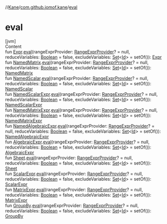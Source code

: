 //[Kane](../index.md)/[com.github.jomof.kane](index.md)/[eval](eval.md)



# eval  
[jvm]  
Content  
fun [Expr](-expr/index.md).[eval](eval.md)(rangeExprProvider: [RangeExprProvider](../com.github.jomof.kane.impl.sheet/-range-expr-provider/index.md)? = null, reduceVariables: [Boolean](https://kotlinlang.org/api/latest/jvm/stdlib/kotlin/-boolean/index.html) = false, excludeVariables: [Set](https://kotlinlang.org/api/latest/jvm/stdlib/kotlin.collections/-set/index.html)<[Id](../com.github.jomof.kane.impl/index.md#%5Bcom.github.jomof.kane.impl%2FId%2F%2F%2FPointingToDeclaration%2F%5D%2FClasslikes%2F-1712679262)> = setOf()): [Expr](-expr/index.md)  
fun [NamedMatrix](../com.github.jomof.kane.impl/-named-matrix/index.md).[eval](eval.md)(rangeExprProvider: [RangeExprProvider](../com.github.jomof.kane.impl.sheet/-range-expr-provider/index.md)? = null, reduceVariables: [Boolean](https://kotlinlang.org/api/latest/jvm/stdlib/kotlin/-boolean/index.html) = false, excludeVariables: [Set](https://kotlinlang.org/api/latest/jvm/stdlib/kotlin.collections/-set/index.html)<[Id](../com.github.jomof.kane.impl/index.md#%5Bcom.github.jomof.kane.impl%2FId%2F%2F%2FPointingToDeclaration%2F%5D%2FClasslikes%2F-1712679262)> = setOf()): [NamedMatrix](../com.github.jomof.kane.impl/-named-matrix/index.md)  
fun [NamedScalar](../com.github.jomof.kane.impl/-named-scalar/index.md).[eval](eval.md)(rangeExprProvider: [RangeExprProvider](../com.github.jomof.kane.impl.sheet/-range-expr-provider/index.md)? = null, reduceVariables: [Boolean](https://kotlinlang.org/api/latest/jvm/stdlib/kotlin/-boolean/index.html) = false, excludeVariables: [Set](https://kotlinlang.org/api/latest/jvm/stdlib/kotlin.collections/-set/index.html)<[Id](../com.github.jomof.kane.impl/index.md#%5Bcom.github.jomof.kane.impl%2FId%2F%2F%2FPointingToDeclaration%2F%5D%2FClasslikes%2F-1712679262)> = setOf()): [NamedScalar](../com.github.jomof.kane.impl/-named-scalar/index.md)  
fun [NamedScalarExpr](-named-scalar-expr/index.md).[eval](eval.md)(rangeExprProvider: [RangeExprProvider](../com.github.jomof.kane.impl.sheet/-range-expr-provider/index.md)? = null, reduceVariables: [Boolean](https://kotlinlang.org/api/latest/jvm/stdlib/kotlin/-boolean/index.html) = false, excludeVariables: [Set](https://kotlinlang.org/api/latest/jvm/stdlib/kotlin.collections/-set/index.html)<[Id](../com.github.jomof.kane.impl/index.md#%5Bcom.github.jomof.kane.impl%2FId%2F%2F%2FPointingToDeclaration%2F%5D%2FClasslikes%2F-1712679262)> = setOf()): [NamedScalarExpr](-named-scalar-expr/index.md)  
fun [NamedMatrixExpr](-named-matrix-expr/index.md).[eval](eval.md)(rangeExprProvider: [RangeExprProvider](../com.github.jomof.kane.impl.sheet/-range-expr-provider/index.md)? = null, reduceVariables: [Boolean](https://kotlinlang.org/api/latest/jvm/stdlib/kotlin/-boolean/index.html) = false, excludeVariables: [Set](https://kotlinlang.org/api/latest/jvm/stdlib/kotlin.collections/-set/index.html)<[Id](../com.github.jomof.kane.impl/index.md#%5Bcom.github.jomof.kane.impl%2FId%2F%2F%2FPointingToDeclaration%2F%5D%2FClasslikes%2F-1712679262)> = setOf()): [NamedMatrixExpr](-named-matrix-expr/index.md)  
fun [NamedAlgebraicExpr](-named-algebraic-expr/index.md).[eval](eval.md)(rangeExprProvider: [RangeExprProvider](../com.github.jomof.kane.impl.sheet/-range-expr-provider/index.md)? = null, reduceVariables: [Boolean](https://kotlinlang.org/api/latest/jvm/stdlib/kotlin/-boolean/index.html) = false, excludeVariables: [Set](https://kotlinlang.org/api/latest/jvm/stdlib/kotlin.collections/-set/index.html)<[Id](../com.github.jomof.kane.impl/index.md#%5Bcom.github.jomof.kane.impl%2FId%2F%2F%2FPointingToDeclaration%2F%5D%2FClasslikes%2F-1712679262)> = setOf()): [NamedAlgebraicExpr](-named-algebraic-expr/index.md)  
fun [AlgebraicExpr](-algebraic-expr/index.md).[eval](eval.md)(rangeExprProvider: [RangeExprProvider](../com.github.jomof.kane.impl.sheet/-range-expr-provider/index.md)? = null, reduceVariables: [Boolean](https://kotlinlang.org/api/latest/jvm/stdlib/kotlin/-boolean/index.html) = false, excludeVariables: [Set](https://kotlinlang.org/api/latest/jvm/stdlib/kotlin.collections/-set/index.html)<[Id](../com.github.jomof.kane.impl/index.md#%5Bcom.github.jomof.kane.impl%2FId%2F%2F%2FPointingToDeclaration%2F%5D%2FClasslikes%2F-1712679262)> = setOf()): [AlgebraicExpr](-algebraic-expr/index.md)  
fun [Sheet](../com.github.jomof.kane.impl.sheet/-sheet/index.md).[eval](eval.md)(rangeExprProvider: [RangeExprProvider](../com.github.jomof.kane.impl.sheet/-range-expr-provider/index.md)? = null, reduceVariables: [Boolean](https://kotlinlang.org/api/latest/jvm/stdlib/kotlin/-boolean/index.html) = false, excludeVariables: [Set](https://kotlinlang.org/api/latest/jvm/stdlib/kotlin.collections/-set/index.html)<[Id](../com.github.jomof.kane.impl/index.md#%5Bcom.github.jomof.kane.impl%2FId%2F%2F%2FPointingToDeclaration%2F%5D%2FClasslikes%2F-1712679262)> = setOf()): [Sheet](../com.github.jomof.kane.impl.sheet/-sheet/index.md)  
fun [ScalarExpr](-scalar-expr/index.md).[eval](eval.md)(rangeExprProvider: [RangeExprProvider](../com.github.jomof.kane.impl.sheet/-range-expr-provider/index.md)? = null, reduceVariables: [Boolean](https://kotlinlang.org/api/latest/jvm/stdlib/kotlin/-boolean/index.html) = false, excludeVariables: [Set](https://kotlinlang.org/api/latest/jvm/stdlib/kotlin.collections/-set/index.html)<[Id](../com.github.jomof.kane.impl/index.md#%5Bcom.github.jomof.kane.impl%2FId%2F%2F%2FPointingToDeclaration%2F%5D%2FClasslikes%2F-1712679262)> = setOf()): [ScalarExpr](-scalar-expr/index.md)  
fun [MatrixExpr](-matrix-expr/index.md).[eval](eval.md)(rangeExprProvider: [RangeExprProvider](../com.github.jomof.kane.impl.sheet/-range-expr-provider/index.md)? = null, reduceVariables: [Boolean](https://kotlinlang.org/api/latest/jvm/stdlib/kotlin/-boolean/index.html) = false, excludeVariables: [Set](https://kotlinlang.org/api/latest/jvm/stdlib/kotlin.collections/-set/index.html)<[Id](../com.github.jomof.kane.impl/index.md#%5Bcom.github.jomof.kane.impl%2FId%2F%2F%2FPointingToDeclaration%2F%5D%2FClasslikes%2F-1712679262)> = setOf()): [MatrixExpr](-matrix-expr/index.md)  
fun [GroupBy](../com.github.jomof.kane.impl.sheet/-group-by/index.md).[eval](eval.md)(rangeExprProvider: [RangeExprProvider](../com.github.jomof.kane.impl.sheet/-range-expr-provider/index.md)? = null, reduceVariables: [Boolean](https://kotlinlang.org/api/latest/jvm/stdlib/kotlin/-boolean/index.html) = false, excludeVariables: [Set](https://kotlinlang.org/api/latest/jvm/stdlib/kotlin.collections/-set/index.html)<[Id](../com.github.jomof.kane.impl/index.md#%5Bcom.github.jomof.kane.impl%2FId%2F%2F%2FPointingToDeclaration%2F%5D%2FClasslikes%2F-1712679262)> = setOf()): [GroupBy](../com.github.jomof.kane.impl.sheet/-group-by/index.md)  



